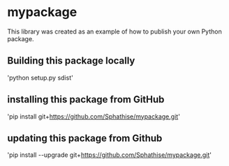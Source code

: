 # mypackage
This library was created as an example of how to publish your own Python package.

## Building this package locally
'python setup.py sdist'

## installing this package from GitHub
'pip install git+https://github.com/Sphathise/mypackage.git'

## updating this package from Github
'pip install --upgrade git+https://github.com/Sphathise/mypackage.git'
